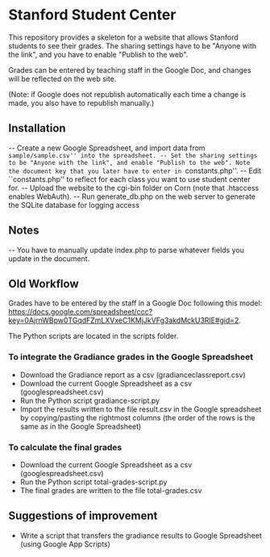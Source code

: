 Stanford Student Center
=======================

This repository provides a skeleton for a website that allows Stanford students to see their grades. The sharing settings have to be "Anyone with the link", and you have to enable "Publish to the web".

Grades can be entered by teaching staff in the Google Doc, and changes will be reflected on the web site.

(Note: if Google does not republish automatically each time a change is made, you also have to republish manually.)

## Installation
-- Create a new Google Spreadsheet, and import data from ``sample/sample.csv'' into the spreadsheet.
-- Set the sharing settings to be "Anyone with the link", and enable "Publish to the web". Note the document key that you later have to enter in ``constants.php''.
-- Edit ``constants.php'' to reflect for each class you want to use student center for.
-- Upload the website to the cgi-bin folder on Corn (note that .htaccess enables WebAuth).
-- Run generate_db.php on the web server to generate the SQLite database for logging access

## Notes
-- You have to manually update index.php to parse whatever fields you update in the document.

## Old Workflow
Grades have to be entered by the staff in a Google Doc following this model: https://docs.google.com/spreadsheet/ccc?key=0AjrnWBpw0TGqdFZmLXVxeC1KMjJkVFg3akdMckU3RlE#gid=2. 

The Python scripts are located in the scripts folder.
### To integrate the Gradiance grades in the Google Spreadsheet
- Download the Gradiance report as a csv (gradianceclassreport.csv)
- Download the current Google Spreadsheet as a csv (googlespreadsheet.csv)
- Run the Python script gradiance-script.py
- Import the results written to the file result.csv in the Google spreadsheet by copying/pasting the rightmost columns (the order of the rows is the same as in the Google Spreadsheet)

### To calculate the final grades
- Download the current Google Spreadsheet as a csv (googlespreadsheet.csv)
- Run the Python script total-grades-script.py
- The final grades are written to the file total-grades.csv

## Suggestions of improvement
- Write a script that transfers the gradiance results to Google Spreadsheet (using Google App Scripts)
